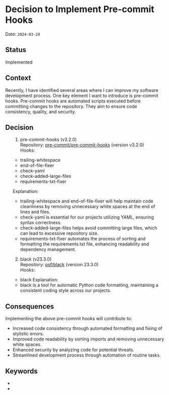 # Decision to Implement Pre-commit Hooks

Date: `2024-03-20`

## Status

Implemented

## Context

Recently, I have identified several areas where I can improve my software development process.
One key element I want to introduce is pre-commit hooks.
Pre-commit hooks are automated scripts executed before committing changes to the repository.
They aim to ensure code consistency, quality, and security.

## Decision
<ul>


1. pre-commit-hooks (v3.2.0) <br>
Repository: [pre-commit/pre-commit-hooks](https://github.com/pre-commit/pre-commit-hooks) (version v3.2.0) <br>
Hooks:
- trailing-whitespace
- end-of-file-fixer
- check-yaml
- check-added-large-files
- requirements-txt-fixer


Explanation:
- trailing-whitespace and end-of-file-fixer will help maintain code cleanliness by removing unnecessary white spaces at the end of lines and files.
- check-yaml is essential for our projects utilizing YAML, ensuring syntax correctness.
- check-added-large-files helps avoid committing large files, which can lead to excessive repository size.
- requirements-txt-fixer automates the process of sorting and formatting the requirements.txt file, enhancing readability and dependency management.



2. black (v23.3.0) <br>
Repository: [psf/black](https://github.com/psf/black) (version 23.3.0) <br>
Hooks:
- black
Explanation:
- black is a tool for automatic Python code formatting, maintaining a consistent coding style across our projects.

</ul>

## Consequences

Implementing the above pre-commit hooks will contribute to:
- Increased code consistency through automated formatting and fixing of stylistic errors.
- Improved code readability by sorting imports and removing unnecessary white spaces.
- Enhanced security by analyzing code for potential threats.
- Streamlined development process through automation of routine tasks.


## Keywords

- 
- 
